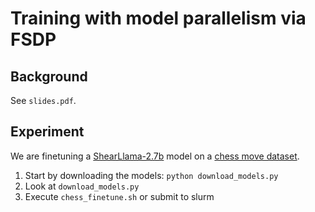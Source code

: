 # Training with model parallelism via FSDP
## Background
See `slides.pdf`.

## Experiment
We are finetuning a [ShearLlama-2.7b](https://huggingface.co/princeton-nlp/Sheared-LLaMA-2.7B) model on a [chess move dataset](https://huggingface.co/datasets/laion/strategic_game_chess).
1. Start by downloading the models: `python download_models.py`
2. Look at `download_models.py`
3. Execute `chess_finetune.sh` or submit to slurm